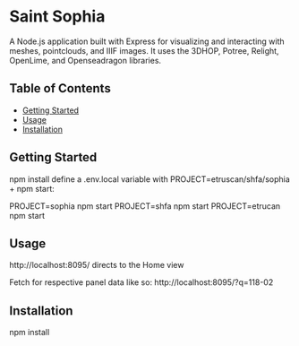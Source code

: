 # Saint Sophia
A Node.js application built with Express for visualizing and interacting with meshes, pointclouds, and IIIF images. It uses the 3DHOP, Potree, Relight, OpenLime, and Openseadragon libraries.

## Table of Contents
- [Getting Started](#getting-started)
- [Usage](#usage)
- [Installation](#installation)

## Getting Started

npm install
define a .env.local variable with PROJECT=etruscan/shfa/sophia + npm start:

PROJECT=sophia npm start
PROJECT=shfa npm start
PROJECT=etrucan npm start

## Usage

http://localhost:8095/ directs to the Home view

Fetch for respective panel data like so: http://localhost:8095/?q=118-02

## Installation

npm install

